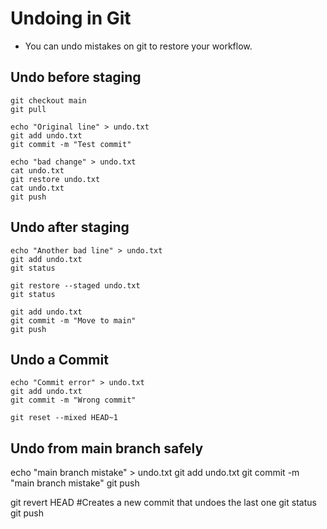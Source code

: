 # Undoing in Git
- You can undo mistakes on git to restore your workflow.

## Undo before staging
```
git checkout main
git pull

echo "Original line" > undo.txt
git add undo.txt
git commit -m "Test commit"

echo "bad change" > undo.txt
cat undo.txt
git restore undo.txt
cat undo.txt
git push
```

## Undo after staging
```
echo "Another bad line" > undo.txt
git add undo.txt
git status

git restore --staged undo.txt
git status

git add undo.txt
git commit -m "Move to main"
git push
```

## Undo a Commit
```
echo "Commit error" > undo.txt
git add undo.txt
git commit -m "Wrong commit"

git reset --mixed HEAD~1
```

## Undo from main branch safely

echo "main branch mistake" > undo.txt
git add undo.txt
git commit -m "main branch mistake"
git push

git revert HEAD   #Creates a new commit that undoes the last one
git status
git push









